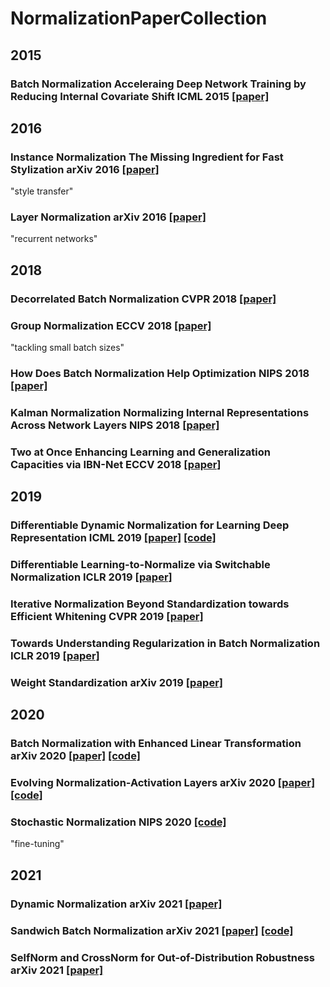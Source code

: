 # NormalizationPaperCollection

## 2015
### Batch Normalization Acceleraing Deep Network Training by Reducing Internal Covariate Shift ICML 2015 [[paper]](http://www.jmlr.org/proceedings/papers/v37/ioffe15.html)

## 2016
### Instance Normalization The Missing Ingredient for Fast Stylization arXiv 2016 [[paper]](https://arxiv.org/abs/1607.08022)
"style transfer"
### Layer Normalization arXiv 2016 [[paper]](https://arxiv.org/abs/1607.06450)
"recurrent networks"

## 2018
### Decorrelated Batch Normalization CVPR 2018 [[paper]](http://openaccess.thecvf.com/content_cvpr_2018/html/Huang_Decorrelated_Batch_Normalization_CVPR_2018_paper.html)
### Group Normalization ECCV 2018 [[paper]](https://arxiv.org/abs/1803.08494)
"tackling small batch sizes"
### How Does Batch Normalization Help Optimization NIPS 2018 [[paper]](https://arxiv.org/abs/1805.11604)
### Kalman Normalization Normalizing Internal Representations Across Network Layers NIPS 2018 [[paper]](http://papers.nips.cc/paper/7288-kalman-normalization-normalizing-internal-representations-across-network-layers)
### Two at Once Enhancing Learning and Generalization Capacities via IBN-Net ECCV 2018 [[paper]](http://openaccess.thecvf.com/content_ECCV_2018/html/Xingang_Pan_Two_at_Once_ECCV_2018_paper.html)

## 2019
### Differentiable Dynamic Normalization for Learning Deep Representation ICML 2019 [[paper]](http://proceedings.mlr.press/v97/luo19a.html) [[code]](https://github.com/switchablenorms/Switchable-Normalization)
### Differentiable Learning-to-Normalize via Switchable Normalization ICLR 2019 [[paper]](https://openreview.net/forum?id=ryggIs0cYQ)
### Iterative Normalization Beyond Standardization towards Efficient Whitening CVPR 2019 [[paper]](https://arxiv.org/abs/1904.03441)
### Towards Understanding Regularization in Batch Normalization ICLR 2019 [[paper]](https://openreview.net/forum?id=HJlLKjR9FQ)
### Weight Standardization arXiv 2019 [[paper]](https://arxiv.org/abs/1903.10520)

## 2020
### Batch Normalization with Enhanced Linear Transformation arXiv 2020 [[paper]](https://arxiv.org/abs/2011.14150) [[code]](https://github.com/yuhuixu1993/BNET)
### Evolving Normalization-Activation Layers arXiv 2020 [[paper]](https://arxiv.org/abs/2004.02967) [[code]](https://github.com/tensorflow/tpu/tree/master/models/official/resnet)
### Stochastic Normalization NIPS 2020 [[code]](https://github.com/thuml/StochNorm)
"fine-tuning"

## 2021
### Dynamic Normalization arXiv 2021 [[paper]](https://arxiv.org/abs/2101.06073)
### Sandwich Batch Normalization arXiv 2021 [[paper]](https://arxiv.org/abs/2102.11382) [[code]](https://github.com/VITA-Group/Sandwich-Batch-Normalization)
### SelfNorm and CrossNorm for Out-of-Distribution Robustness arXiv 2021 [[paper]](https://arxiv.org/abs/2102.02811)
